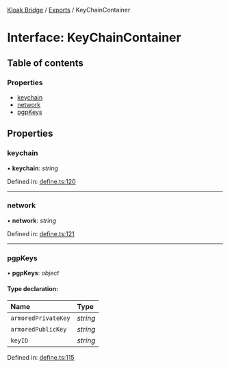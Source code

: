[Kloak Bridge](../README.md) / [Exports](../modules.md) / KeyChainContainer

# Interface: KeyChainContainer

## Table of contents

### Properties

- [keychain](keychaincontainer.md#keychain)
- [network](keychaincontainer.md#network)
- [pgpKeys](keychaincontainer.md#pgpkeys)

## Properties

### keychain

• **keychain**: *string*

Defined in: [define.ts:120](https://github.com/CoNET-project/kloak-bridge/blob/95909fa/src/define.ts#L120)

___

### network

• **network**: *string*

Defined in: [define.ts:121](https://github.com/CoNET-project/kloak-bridge/blob/95909fa/src/define.ts#L121)

___

### pgpKeys

• **pgpKeys**: *object*

#### Type declaration:

Name | Type |
:------ | :------ |
`armoredPrivateKey` | *string* |
`armoredPublicKey` | *string* |
`keyID` | *string* |

Defined in: [define.ts:115](https://github.com/CoNET-project/kloak-bridge/blob/95909fa/src/define.ts#L115)
